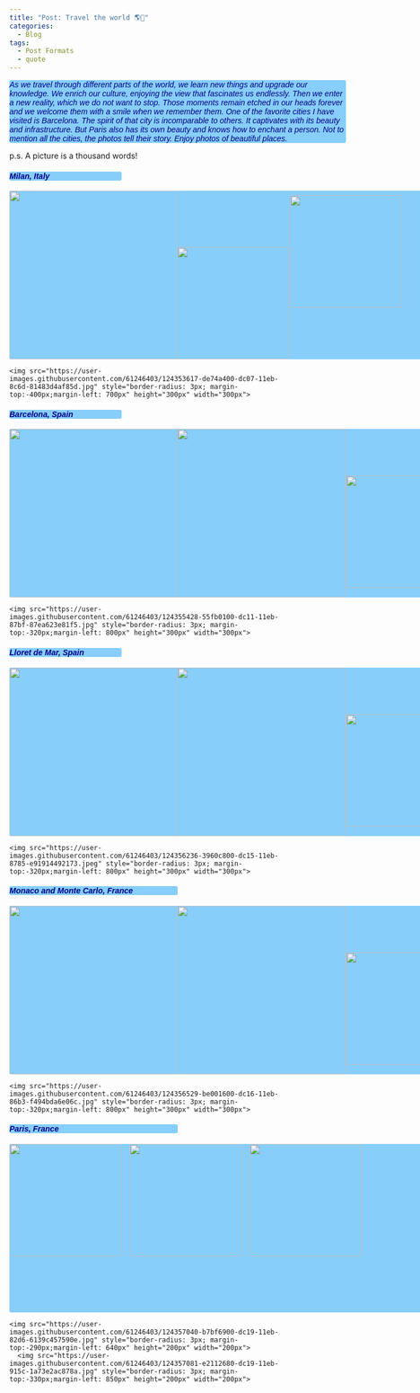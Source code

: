 ```yaml
---
title: "Post: Travel the world 🌎🛫"
categories:
  - Blog
tags:
  - Post Formats
  - quote
---
```


<!DOCTYPE html>
<html lang="en">
<head>
    <meta charset="UTF-8">
    <title>Title</title>
    <meta name="keywords" content="" />
    <meta name="description" content="" />
    <meta http-equiv="content-type" content="text/html; charset=utf-8" />
    <title>Uncovered by FCSE</title>
    <link href='https://fonts.googleapis.com/css?family=Oswald:400,300' rel='stylesheet' type='text/css' />
    <link href='https://fonts.googleapis.com/css?family=Abel%7CSatisfy' rel='stylesheet' type='text/css' />
</head>
<body>
   <p style="font-family: satisfy, Arial, serif; font-style: italic;background-color: lightskyblue;color: darkblue;
        border-radius: 3px; width: 600px">
  As we travel through different parts of the world, we learn new things and upgrade our knowledge. We enrich our culture, enjoying the view that fascinates us endlessly. Then we enter a new reality, which we do not want to stop. Those moments remain etched in our heads forever and we welcome them with a smile when we remember them. One of the favorite cities I have visited is Barcelona. The spirit of that city is incomparable to others. It captivates with its beauty and infrastructure. But Paris also has its own beauty and knows how to enchant a person. Not to mention all the cities, the photos tell their story. Enjoy photos of beautiful places.<br>

  p.s. A picture is a thousand words!
  </p>
   <h4 style="font-family: satisfy, Arial, serif; font-style: italic;background-color: lightskyblue;color: darkblue;
        border-radius: 3px;width:200px">
        Milan, Italy
        </h4>
  <p style="background-color: lightskyblue;color: darkblue; border-radius: 3px;width:1000px;height:300px">
   
              
 <img src="https://user-images.githubusercontent.com/61246403/124353596-c7ce4d00-dc07-11eb-9b1b-49bed8e9222c.jpg" style="border-radius: 3px" height="300px" width="300px">
  
  <img src="https://user-images.githubusercontent.com/61246403/124353611-d6b4ff80-dc07-11eb-9d77-a4e9c7f032f8.jpg" style="border-radius: 3px;margin-left: -5px" height="200px" width="200px"> 
  <img src="https://user-images.githubusercontent.com/61246403/124353614-dae11d00-dc07-11eb-974e-525a857ccc08.jpg" style="border-radius: 3px; margin-top:-295px;margin-left: 500px" height="200px" width="200px"> 
  
    <img src="https://user-images.githubusercontent.com/61246403/124353617-de74a400-dc07-11eb-8c6d-81483d4af85d.jpg" style="border-radius: 3px; margin-top:-400px;margin-left: 700px" height="300px" width="300px"> 
    
  </p>
  
   <h4 style="font-family: satisfy, Arial, serif; font-style: italic;background-color: lightskyblue;color: darkblue;
        border-radius: 3px;width:200px">
        Barcelona, Spain
        </h4>
  <p style="background-color: lightskyblue;color: darkblue; border-radius: 3px;width:1100px;height:300px">
   
 <img src="https://user-images.githubusercontent.com/61246403/124355423-4f6c8980-dc11-11eb-8d7f-e764577671ed.jpg" style="border-radius: 3px" height="300px" width="300px">
  
  <img src="https://user-images.githubusercontent.com/61246403/124355424-51cee380-dc11-11eb-8435-01c46ab20f5d.jpg" style="border-radius: 3px;margin-left: -5px" height="300px" width="300px"> 
  <img src="https://user-images.githubusercontent.com/61246403/124355745-16cdaf80-dc13-11eb-899d-ee5d3572f99a.jpg" style="border-radius: 3px; margin-top:-220px;margin-left: 600px" height="200px" width="200px"> 
  
    <img src="https://user-images.githubusercontent.com/61246403/124355428-55fb0100-dc11-11eb-87bf-87ea623e81f5.jpg" style="border-radius: 3px; margin-top:-320px;margin-left: 800px" height="300px" width="300px"> 
  </p>
  <h4 style="font-family: satisfy, Arial, serif; font-style: italic;background-color: lightskyblue;color: darkblue;
        border-radius: 3px;width:200px">
        Lloret de Mar, Spain
        </h4>
  <p style="background-color: lightskyblue;color: darkblue; border-radius: 3px;width:1100px;height:300px">
   
  <img src="https://user-images.githubusercontent.com/61246403/124356238-3c5bb880-dc15-11eb-9098-ce06140d426d.jpg" style="border-radius: 3px" height="300px" width="300px">
  
  <img src="https://user-images.githubusercontent.com/61246403/124356241-3ebe1280-dc15-11eb-8182-aab762aa0fd9.jpg" style="border-radius: 3px;margin-left: -5px" height="300px" width="300px"> 
  <img src="https://user-images.githubusercontent.com/61246403/124356212-1f26ea00-dc15-11eb-8043-00735a15e965.jpg" style="border-radius: 3px; margin-top:-220px;margin-left: 600px" height="200px" width="200px"> 
  
    <img src="https://user-images.githubusercontent.com/61246403/124356236-3960c800-dc15-11eb-8785-e91914492173.jpeg" style="border-radius: 3px; margin-top:-320px;margin-left: 800px" height="300px" width="300px"> 
  </p>
    <h4 style="font-family: satisfy, Arial, serif; font-style: italic;background-color: lightskyblue;color: darkblue;
        border-radius: 3px;width:300px">
        Monaco and Monte Carlo, France
        </h4>
  <p style="background-color: lightskyblue;color: darkblue; border-radius: 3px;width:1100px;height:300px">
    <img src="https://user-images.githubusercontent.com/61246403/124356522-b5a7db00-dc16-11eb-99bd-95c9dd262de5.jpg" style="border-radius: 3px" height="300px" width="300px">
  
  <img src="https://user-images.githubusercontent.com/61246403/124356525-b80a3500-dc16-11eb-9a4e-b12aff274655.jpg" style="border-radius: 3px;margin-left: -5px" height="300px" width="300px"> 
  <img src="https://user-images.githubusercontent.com/61246403/124356527-bb052580-dc16-11eb-9195-b016fdc7976b.jpg" style="border-radius: 3px; margin-top:-220px;margin-left: 600px" height="200px" width="200px"> 
  
    <img src="https://user-images.githubusercontent.com/61246403/124356529-be001600-dc16-11eb-86b3-f494bda6e06c.jpg" style="border-radius: 3px; margin-top:-320px;margin-left: 800px" height="300px" width="300px"> 
  </p>
  
  
   <h4 style="font-family: satisfy, Arial, serif; font-style: italic;background-color: lightskyblue;color: darkblue;
        border-radius: 3px;width:300px">
        Paris, France
        </h4>
  <p style="background-color: lightskyblue;color: darkblue; border-radius: 3px;width:1100px;height:300px">
    <img src="https://user-images.githubusercontent.com/61246403/124357111-12f15b80-dc1a-11eb-9612-5cbc2c9dc231.jpg" style="border-radius: 3px" height="200px" width="200px">
  
  <img src="https://user-images.githubusercontent.com/61246403/124357034-b130f180-dc19-11eb-9c94-97e624ca21b7.jpg" style="border-radius: 3px;margin-left: 10px" height="200px" width="200px"> 
  <img src="https://user-images.githubusercontent.com/61246403/124357037-b55d0f00-dc19-11eb-8755-41288ba08eb7.jpg" style="border-radius: 3px;margin-left: 10px" height="200px" width="200px"> 
  
    <img src="https://user-images.githubusercontent.com/61246403/124357040-b7bf6900-dc19-11eb-82d6-6139c457590e.jpg" style="border-radius: 3px; margin-top:-290px;margin-left: 640px" height="200px" width="200px"> 
      <img src="https://user-images.githubusercontent.com/61246403/124357081-e2112680-dc19-11eb-915c-1a73e2ac878a.jpg" style="border-radius: 3px; margin-top:-330px;margin-left: 850px" height="200px" width="200px"> 
  </p>
  
  </body>
  </html>
  
  

 
 
 
 
 
 
 
 
 
